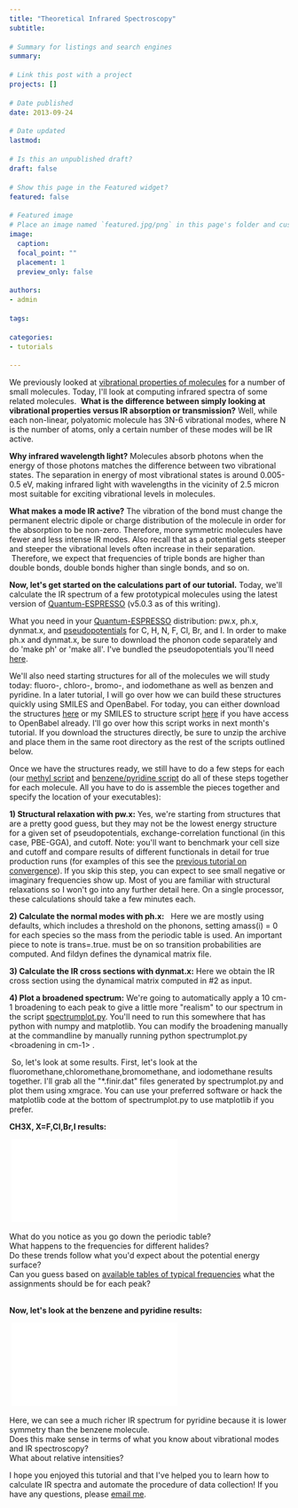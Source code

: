 ```yaml
---
title: "Theoretical Infrared Spectroscopy"
subtitle: 

# Summary for listings and search engines
summary: 

# Link this post with a project
projects: []

# Date published
date: 2013-09-24

# Date updated
lastmod: 

# Is this an unpublished draft?
draft: false

# Show this page in the Featured widget?
featured: false

# Featured image
# Place an image named `featured.jpg/png` in this page's folder and customize its options here.
image:
  caption: 
  focal_point: ""
  placement: 1
  preview_only: false

authors:
- admin

tags:

categories:
- tutorials

---
```

We previously looked at [vibrational properties of molecules](../2011-12-27-vibrational-properties-molecules) for a number of small molecules. Today, I'll look at computing infrared spectra of some related molecules.  **What is the difference between simply looking at vibrational properties versus IR absorption or transmission?** Well, while each non-linear, polyatomic molecule has 3N-6 vibrational modes, where N is the number of atoms, only a certain number of these modes will be IR active. 


**Why infrared wavelength light?** Molecules absorb photons when the energy of those photons matches the difference between two vibrational states. The separation in energy of most vibrational states is around 0.005-0.5 eV, making infrared light with wavelengths in the vicinity of 2.5 micron most suitable for exciting vibrational levels in molecules. 


**What makes a mode IR active?** The vibration of the bond must change the permanent electric dipole or charge distribution of the molecule in order for the absorption to be non-zero. Therefore, more symmetric molecules have fewer and less intense IR modes. Also recall that as a potential gets steeper and steeper the vibrational levels often increase in their separation.  Therefore, we expect that frequencies of triple bonds are higher than double bonds, double bonds higher than single bonds, and so on.


**Now, let's get started on the calculations part of our tutorial.** Today, we'll calculate the IR spectrum of a few prototypical molecules using the latest version of [Quantum-ESPRESSO](http://www.quantum-espresso.org) (v5.0.3 as of this writing).


What you need in your [Quantum-ESPRESSO](http://qe-forge.org/gf/project/q-e/frs/?action=FrsReleaseBrowse&frs_package_id=18) distribution: pw.x, ph.x, dynmat.x, and [pseudopotentials](http://www.quantum-espresso.org/pseudopotentials/) for C, H, N, F, Cl, Br, and I. In order to make ph.x and dynmat.x, be sure to download the phonon code separately and do 'make ph' or 'make all'. I've bundled the pseudopotentials you'll need [here](pseudo_1.zip).


We'll also need starting structures for all of the molecules we will study today: fluoro-, chloro-, bromo-, and iodomethane as well as benzen and pyridine. In a later tutorial, I will go over how we can build these structures quickly using SMILES and OpenBabel. For today, you can either download the structures [here](Structures.zip) or my SMILES to structure script [here](smiles_structures.sh) if you have access to OpenBabel already. I'll go over how this script works in next month's tutorial. If you download the structures directly, be sure to unzip the archive and place them in the same root directory as the rest of the scripts outlined below.


Once we have the structures ready, we still have to do a few steps for each (our [methyl script](ir_spectra_methyl.sh) and [benzene/pyridine script](ir_spectra_benzo.sh) do all of these steps together for each molecule. All you have to do is assemble the pieces together and specify the location of your executables):


**1) Structural relaxation with pw.x:** Yes, we're starting from structures that are a pretty good guess, but they may not be the lowest energy structure for a given set of pseudopotentials, exchange-correlation functional (in this case, PBE-GGA), and cutoff. Note: you'll want to benchmark your cell size and cutoff and compare results of different functionals in detail for true production runs (for examples of this see the [previous tutorial on convergence](../2012-04-17-convergence-101)). If you skip this step, you can expect to see small negative or imaginary frequencies show up. Most of you are familiar with structural relaxations so I won't go into any further detail here. On a single processor, these calculations should take a few minutes each.


**2) Calculate the normal modes with ph.x:**   Here we are mostly using defaults, which includes a threshold on the phonons, setting amass(i) = 0 for each species so the mass from the periodic table is used. An important piece to note is trans=.true. must be on so transition probabilities are computed. And fildyn defines the dynamical matrix file.


**3) Calculate the IR cross sections with dynmat.x:** Here we obtain the IR cross section using the dynamical matrix computed in #2 as input.


**4) Plot a broadened spectrum:** We're going to automatically apply a 10 cm-1 broadening to each peak to give a little more "realism" to our spectrum in the script [spectrumplot.py](spectrumplot.py). You'll need to run this somewhere that has python with numpy and matplotlib. You can modify the broadening manually at the commandline by manually running python spectrumplot.py <broadening in cm-1> <raw ir data file>.


 So, let's look at some results. First, let's look at the fluoromethane,chloromethane,bromomethane, and iodomethane results together. I'll grab all the "*.finir.dat" files generated by spectrumplot.py and plot them using xmgrace. You can use your preferred software or hack the matplotlib code at the bottom of spectrumplot.py to use matplotlib if you prefer.


**CH3X, X=F,Cl,Br,I results:**


 ![Methylhalide spectra](methylhalides.pdf)


What do you notice as you go down the periodic table?  
What happens to the frequencies for different halides?  
Do these trends follow what you'd expect about the potential energy surface?  
Can you guess based on [available tables of typical frequencies](http://www2.ups.edu/faculty/hanson/Spectroscopy/IR/IRfrequencies.html) what the assignments should be for each peak?  
 


  
**Now, let's look at the benzene and pyridine results:**


 ![](benzene_0.pdf)


Here, we can see a much richer IR spectrum for pyridine because it is lower symmetry than the benzene molecule.  
Does this make sense in terms of what you know about vibrational modes and IR spectroscopy?  
What about relative intensities?


I hope you enjoyed this tutorial and that I've helped you to learn how to calculate IR spectra and automate the procedure of data collection! If you have any questions, please [email me](mailto:hjkulik@mit.edu?subject=IR%20Spectra%20tutorial%20question).



